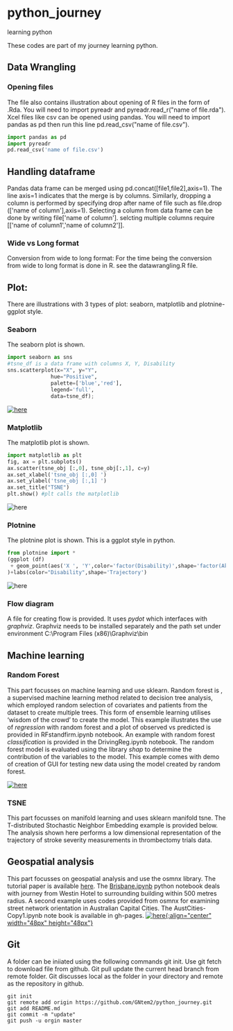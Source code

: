 # python_journey
learning python

These codes are part of my journey learning python. 

## Data Wrangling

### Opening files 
The file also contains illustration about opening of R files in the form of .Rda. You will need to import pyreadr and pyreadr.read_r("name of file.rda"). Xcel files like csv can be opened using pandas. You will need to import pandas as pd then run this line pd.read_csv("name of file.csv"). 

```python
import pandas as pd
import pyreadr 
pd.read_csv('name of file.csv')
```
## Handling dataframe

Pandas data frame can be merged using pd.concat([file1,file2],axis=1). The line axis=1 indicates that the merge is by columns. Similarly, dropping a column is performed by specifying drop after name of file such as file.drop (['name of column'],axis=1). Selecting a column from data frame can be done by writing file['name of column']. selcting multiple columns require [['name of column1','name of column2']].

### Wide vs Long format

Conversion from wide to long format:
For the time being the conversion from wide to long format is done in R. see the datawrangling.R file.

## Plot:

There are illustrations with 3 types of plot: seaborn, matplotlib and plotnine-ggplot style.

### Seaborn

The seaborn plot is shown. 
```python
import seaborn as sns
#tsne_df is a data frame with columns X, Y, Disability
sns.scatterplot(x="X", y="Y",
              hue="Positive",
              palette=['blue','red'],
              legend='full',
              data=tsne_df);
```
[![here](./Plot/TSNEecr_sns.png)](./Plot/TSNEecr.ipynb)

### Matplotlib

The matplotlib plot is shown.

```python
import matplotlib as plt
fig, ax = plt.subplots()
ax.scatter(tsne_obj [:,0], tsne_obj[:,1], c=y)
ax.set_xlabel('tsne_obj [:,0] ')
ax.set_ylabel('tsne_obj [:,1] ')
ax.set_title("TSNE")
plt.show() #plt calls the matplotlib
```
![here](./Plot/TSNEecr_matplotlib.png)

### Plotnine

The plotnine plot is shown. This is a ggplot style in python.

```python
from plotnine import *  
(ggplot (df)
 + geom_point(aes('X ', 'Y',color='factor(Disability)',shape='factor(Akmed)'))
)+labs(color="Disability",shape='Trajectory')
```
![here](./Plot/TSNEecr_plotnine.png)

### Flow diagram

A file for creating flow is provided. It uses _pydot_ which interfaces with _graphviz_. Graphviz needs to be installed separately and the path set under environment C:\Program Files (x86)\Graphviz\bin

##  Machine learning

### Random Forest

This part focusses on machine learning and use sklearn. Random forest is , a supervised machine learning method related to decision tree analysis, which employed random selection of covariates and patients from the dataset to create multiple trees. This form of ensemble learning utilises ‘wisdom of the crowd’ to create the model. This example illustrates the use of _regression_ with random forest and a plot of observed vs predicted is provided in RFstandfirm.ipynb notebook. An example with random forest _classification_ is provided in the DrivingReg.ipynb notebook. The random forest model is evaluated using the library _shap_ to determine the contribution of the variables to the model.  This example comes with demo of creation of GUI for testing new data using the model created by random forest. 

[![here](./RandomForest/RFstandfirm_regression.png)](./RandomForest/RFstandfirm.ipynb)

### TSNE

This part focusses on manifold learning and uses sklearn manifold tsne. The T-distributed Stochastic Neighbor Embedding example is provided below. The analysis shown here performs a low dimensional representation of the trajectory of stroke severity measurements in thrombectomy trials data. 

## Geospatial analysis

This part focusses on geospatial analysis and use the osmnx library. The tutorial paper is available [here](https://www.frontiersin.org/articles/10.3389/fneur.2019.00743/full). The [Brisbane.ipynb](./Brisbane.ipynb) python notebook deals with journey from Westin Hotel to surrounding building within 500 metres radius. A second example uses codes provided from osmnx for examining street network orientation in Australian Capital Cities. The AustCities-Copy1.ipynb note book is available in gh-pages. [![here](./Geospatial/AustCities.png){:align="center" width="48px" height="48px"}](./Geospatial/AustCities-Copy1.ipynb) 

## Git

A folder can be iniiated using the following commands git init.  Use git fetch to download file from github. Git pull update the current head branch from remote folder. Git discusses local as the folder in your directory and remote as the repository in github.

```git
git init 
git remote add origin https://github.com/GNtem2/python_journey.git
git add README.md
git commit -m "update"
git push -u orgin master
```
